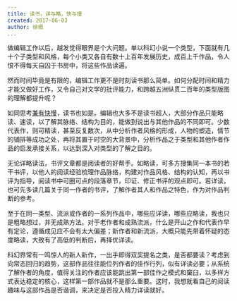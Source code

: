 ```yaml
---
title: 读书，详与略，快与慢
created: 2017-06-03
author: 徐栖
...
```


做编辑工作以后，越发觉得眼界是个大问题。单以科幻小说一个类型，下面就有几十个子类型和风格，每个小类又各自有数十上百年发展历史，成百上千作品，令人恨不得每天自囚于书房中，将这些作品读遍。

然而时间毕竟是有限的，编辑工作更不是时刻读书那么简单。如何分配时间和精力才能又做好工作，又令自己对文学的批评能力，和跨越五洲纵贯二百年的类型版图的理解都提升呢？

如同思考[兼有快慢](https://www.amazon.cn/Thinking-Fast-and-Slow-Kahneman-Daniel/dp/0141033576/)，读书也如是。编辑也大多不是读书超人，大部分作品只能略读、速读，以了解其脉络、结构为目的，能做到说出与其他作品的不同即可。少数代表作，则可精读，甚至反复数次，从中分析作者风格的形成，人物的塑造，情节的铺排等成功之处，再将其置于时空的大背景中，分析作品之于类型和其他作者作品的启发承接关系，以达到深入对类型的了解之目的。

无论详略读法，书评文章都是阅读者的好帮手。如略读，可多方搜集同一本书的若干书评，以他人的阅读经验梳理作品脉络，构建对作品风格、结构的认知，再以书评为指导，阅读书中可圈可点的段落章节，印证、修正书评的观点即可。若详读，也可先多读几篇关于同一作者的书评，了解作者其人和作品之特色，作为对作品判断的参考。

至于在同一类型、流派或作者的一系列作品中，哪些应详读，哪些应略读，我也只是粗略想过，并无成熟方法。对于老作者和成熟流派，什么是开山之作和代表作早有定论，遵循成见应不会有太大偏差；新作者和新流派，大概只能先带着怀疑的态度略读，大致有了高低的判断后，再择优详读。

科幻界常有一鸣惊人的新人新作，一出手即得双奖提名之类，是否都要读？考虑到向常态回归的趋势，这部作品往往能位列作者的佳作行列，似有详读必要；从系统了解作者的角度，值得关注的作者应该能跳出第一部佳作之模式和窠臼，以多样方式表达稳定的核心，这样第一部作品就不是那么重要。这时，我想就看自己的阅读趣味与这部作品是否谐调，来决定是否投入精力详读就好。
